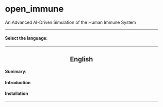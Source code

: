 # open_immune
 An Advanced AI-Driven Simulation of the Human Immune System

</div>

---

#### Select the language:

---

<section id='english'>
<div align = center> 

## English

</div>

#### Summary:



#### Introduction


</section>

<section id='installation'>

#### **Installation**


---

</section>
